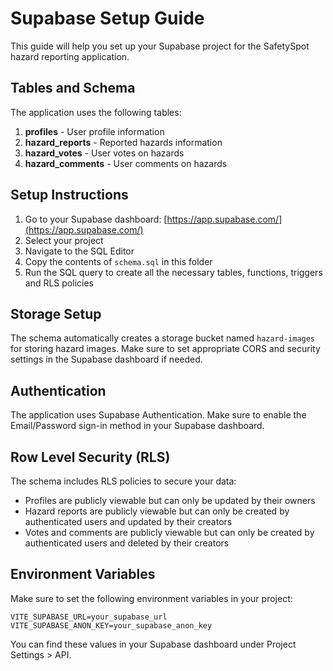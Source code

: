 
# Supabase Setup Guide

This guide will help you set up your Supabase project for the SafetySpot hazard reporting application.

## Tables and Schema

The application uses the following tables:

1. **profiles** - User profile information
2. **hazard_reports** - Reported hazards information
3. **hazard_votes** - User votes on hazards
4. **hazard_comments** - User comments on hazards

## Setup Instructions

1. Go to your Supabase dashboard: [https://app.supabase.com/](https://app.supabase.com/)
2. Select your project
3. Navigate to the SQL Editor
4. Copy the contents of `schema.sql` in this folder
5. Run the SQL query to create all the necessary tables, functions, triggers and RLS policies

## Storage Setup

The schema automatically creates a storage bucket named `hazard-images` for storing hazard images. Make sure to set appropriate CORS and security settings in the Supabase dashboard if needed.

## Authentication

The application uses Supabase Authentication. Make sure to enable the Email/Password sign-in method in your Supabase dashboard.

## Row Level Security (RLS)

The schema includes RLS policies to secure your data:

- Profiles are publicly viewable but can only be updated by their owners
- Hazard reports are publicly viewable but can only be created by authenticated users and updated by their creators
- Votes and comments are publicly viewable but can only be created by authenticated users and deleted by their creators

## Environment Variables

Make sure to set the following environment variables in your project:

```
VITE_SUPABASE_URL=your_supabase_url
VITE_SUPABASE_ANON_KEY=your_supabase_anon_key
```

You can find these values in your Supabase dashboard under Project Settings > API.
